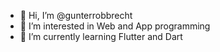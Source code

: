 - 👋 Hi, I’m @gunterrobbrecht
- 👀 I’m interested in Web and App programming
- 🌱 I’m currently learning Flutter and Dart
<!--- - 💞️ I’m looking to collaborate on ...
- 📫 How to reach me ... --->

<!---
gunterrobbrecht/gunterrobbrecht is a ✨ special ✨ repository because its `README.md` (this file) appears on your GitHub profile.
You can click the Preview link to take a look at your changes.
--->
